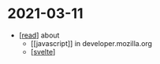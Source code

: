 # 2021-03-11

- [[read]] about
  - [[javascript]] in developer.mozilla.org
  - [[svelte]]

[//begin]: # "Autogenerated link references for markdown compatibility"
[read]: ../read "Read"
[svelte]: ../svelte "Svelte"
[//end]: # "Autogenerated link references"
